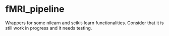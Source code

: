 # fMRI_pipeline
Wrappers for some nilearn and scikit-learn functionalities.
Consider that it is still work in progress and it needs testing.
